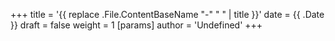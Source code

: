 +++
title = '{{ replace .File.ContentBaseName "-" " " | title }}'
date = {{ .Date }}
draft = false
weight = 1
[params]
  author = 'Undefined'
+++

<!--more-->
